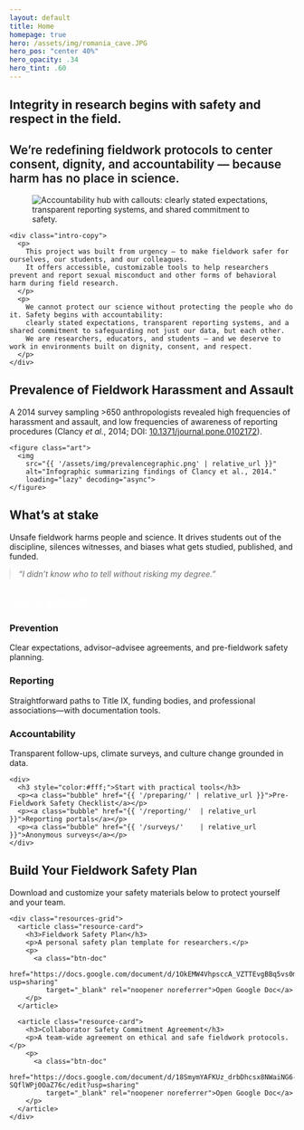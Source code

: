```yaml
---
layout: default
title: Home
homepage: true
hero: /assets/img/romania_cave.JPG
hero_pos: "center 40%"
hero_opacity: .34
hero_tint: .60
---
```


<!-- 1) Intro – plain background -->
<section class="section intro">
  <div class="intro-title">
    <h1><strong>Integrity in research begins with safety and respect in the field.</strong></h1>
    <h2 style="font-weight:600;">
      We’re redefining fieldwork protocols to center consent, dignity, and accountability — because harm has no place in science.
    </h2>
  </div>

  <div class="intro-row">
    <figure class="intro-graphic">
      <img
        src="{{ '/assets/img/accountability.png' | relative_url }}"
        alt="Accountability hub with callouts: clearly stated expectations, transparent reporting systems, and shared commitment to safety."
        loading="lazy" decoding="async" fetchpriority="low">
    </figure>

    <div class="intro-copy">
      <p>
        This project was built from urgency — to make fieldwork safer for ourselves, our students, and our colleagues.
        It offers accessible, customizable tools to help researchers prevent and report sexual misconduct and other forms of behavioral harm during field research.
      </p>
      <p>
        We cannot protect our science without protecting the people who do it. Safety begins with accountability:
        clearly stated expectations, transparent reporting systems, and a shared commitment to safeguarding not just our data, but each other.
        We are researchers, educators, and students — and we deserve to work in environments built on dignity, consent, and respect.
      </p>
    </div>
  </div>
</section>

<!--2) PREVALENCE --->
<section class="pillband pill--orange pill--clip-left">
  <div class="section split">
    <div class="text">
      <h2>Prevalence of Fieldwork Harassment and Assault</h2>
      <p>A 2014 survey sampling &gt;650 anthropologists revealed high frequencies of harassment and assault, and low frequencies of awareness of reporting procedures (Clancy <em>et&nbsp;al.</em>, 2014; DOI: <a href="https://doi.org/10.1371/journal.pone.0102172">10.1371/journal.pone.0102172</a>).</p>
    </div>

    <figure class="art">
      <img
        src="{{ '/assets/img/prevalencegraphic.png' | relative_url }}"
        alt="Infographic summarizing findings of Clancy et al., 2014."
        loading="lazy" decoding="async">
    </figure>
  </div>
</section>

<!-- 3) What’s at stake – SOIL pill, anchored RIGHT (flat right, rounded left) -->
<section class="pillband pill--soil pill--clip-right">
  <div class="section">
    <h2>What’s at stake</h2>
    <p>Unsafe fieldwork harms people and science. It drives students out of the discipline, silences witnesses, and biases what gets studied, published, and funded.</p>
    <blockquote style="margin:0; font-style:italic; opacity:.95">
      “I didn’t know who to tell without risking my degree.”
    </blockquote>
  </div>
</section>

<!-- 4) Our approach – SLATE pill, anchored LEFT -->
<section class="pillband pill--slate pill--clip-left">
  <div class="section" style="gap:22px;">
    <h2 style="color:#fff; margin-bottom:.2em;">Our approach</h2>
    <div class="section" style="padding:0; grid-template-columns:repeat(auto-fit,minmax(240px,1fr)); gap:16px;">
      <div class="card">
        <h3>Prevention</h3>
        <p>Clear expectations, advisor–advisee agreements, and pre-fieldwork safety planning.</p>
      </div>
      <div class="card">
        <h3>Reporting</h3>
        <p>Straightforward paths to Title IX, funding bodies, and professional associations—with documentation tools.</p>
      </div>
      <div class="card">
        <h3>Accountability</h3>
        <p>Transparent follow-ups, climate surveys, and culture change grounded in data.</p>
      </div>
    </div>

    <div>
      <h3 style="color:#fff;">Start with practical tools</h3>
      <p><a class="bubble" href="{{ '/preparing/' | relative_url }}">Pre-Fieldwork Safety Checklist</a></p>
      <p><a class="bubble" href="{{ '/reporting/'  | relative_url }}">Reporting portals</a></p>
      <p><a class="bubble" href="{{ '/surveys/'    | relative_url }}">Anonymous surveys</a></p>
    </div>
  </div>
</section>

<!-- 5) RESOURCES -->
<section class="pillband pill--sage pill--clip-right">
  <div class="section resources">
  <div class="section">
      <h2>Build Your Fieldwork Safety Plan</h2>
      <p class="lede">Download and customize your safety materials below to protect yourself and your team.</p>
    </header>

    <div class="resources-grid">
      <article class="resource-card">
        <h3>Fieldwork Safety Plan</h3>
        <p>A personal safety plan template for researchers.</p>
        <p>
          <a class="btn-doc"
             href="https://docs.google.com/document/d/1OkEMW4VhpsccA_VZTTEvgBBq5vs0mCOEDg9Xk6f34Ss/edit?usp=sharing"
             target="_blank" rel="noopener noreferrer">Open Google Doc</a>
        </p>
      </article>

      <article class="resource-card">
        <h3>Collaborator Safety Commitment Agreement</h3>
        <p>A team-wide agreement on ethical and safe fieldwork protocols.</p>
        <p>
          <a class="btn-doc"
             href="https://docs.google.com/document/d/18SmymYAFKUz_drbDhcsx8NWaiNG6-SQflWPj0OaZ76c/edit?usp=sharing"
             target="_blank" rel="noopener noreferrer">Open Google Doc</a>
        </p>
      </article>
    </div>
  </div>
</section>

